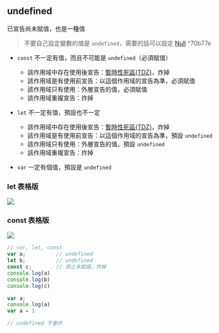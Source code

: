 ## undefined
已宣告尚未賦值，也是一種值

> 不要自己設定變數的值是 `undefined`，需要的話可以設定 [Null](Null.md)
^70b77e

- `const` 不一定有值，而且不可能是 `undefined`（必須賦值）
	- 該作用域中存在使用後宣告：[暫時性死區(TDZ)](暫時性死區(TDZ).md)，炸掉
	- 該作用域是有使用前宣告：以這個作用域的宣告為準，必須賦值
	- 該作用域只有使用：外層宣告的值，必須賦值
	- 該作用域重複宣告：炸掉

- `let` 不一定有值，預設也不一定
	- 該作用域中存在使用後宣告：[暫時性死區(TDZ)](暫時性死區(TDZ).md)，炸掉
	- 該作用域是有使用前宣告：以這個作用域的宣告為準，預設 `undefined`
	- 該作用域只有使用：外層宣告的值，預設 `undefined`
	- 該作用域重複宣告：炸掉

- `var` 一定有個值，預設是 `undefined`


### let 表格版
![](let.md#^8b4b01)
### const 表格版
![](const.md#^015b6b)



```js
// var, let, const
var a;			// undefined
let b;			// undefined
const c;		// 禁止未賦值，炸掉
console.log(a)
console.log(b)
console.log(c)
```
```js
var a;
console.log(a)
var a = 1

// undefined 不會炸
```
